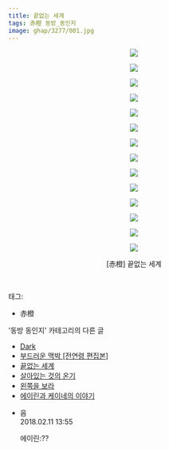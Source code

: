 ```yaml
---
title: 끝없는 세계
tags: 赤橙 동방_동인지
image: ghap/3277/001.jpg
---
```

<div class="article">
<p style="text-align: center; clear: none; float: none;"><img src="{{ site.nasurl }}/ghap/3277/001.jpg"/></p>
<p style="text-align: center; clear: none; float: none;"><img src="{{ site.nasurl }}/ghap/3277/002.jpg"/></p>
<p style="text-align: center; clear: none; float: none;"><img src="{{ site.nasurl }}/ghap/3277/003.jpg"/></p>
<p style="text-align: center; clear: none; float: none;"><img src="{{ site.nasurl }}/ghap/3277/004.jpg"/></p>
<p style="text-align: center; clear: none; float: none;"><img src="{{ site.nasurl }}/ghap/3277/005.jpg"/></p>
<p style="text-align: center; clear: none; float: none;"><img src="{{ site.nasurl }}/ghap/3277/006.jpg"/></p>
<p style="text-align: center; clear: none; float: none;"><img src="{{ site.nasurl }}/ghap/3277/007.jpg"/></p>
<p style="text-align: center; clear: none; float: none;"><img src="{{ site.nasurl }}/ghap/3277/008.jpg"/></p>
<p style="text-align: center; clear: none; float: none;"><img src="{{ site.nasurl }}/ghap/3277/009.jpg"/></p>
<p style="text-align: center; clear: none; float: none;"><img src="{{ site.nasurl }}/ghap/3277/010.jpg"/></p>
<p style="text-align: center; clear: none; float: none;"><img src="{{ site.nasurl }}/ghap/3277/011.jpg"/></p>
<p style="text-align: center; clear: none; float: none;"><img src="{{ site.nasurl }}/ghap/3277/012.jpg"/></p>
<p style="text-align: center; clear: none; float: none;"><img src="{{ site.nasurl }}/ghap/3277/013.jpg"/></p>
<p style="text-align: center; clear: none; float: none;"><img src="{{ site.nasurl }}/ghap/3277/014.jpg"/></p>
<p style="text-align: center; clear: none; float: none;">[赤橙] 끝없는 세계</p>
<p><br/></p>
</div><div class="tagTrail">
<p>태그: </p>
<ul>
<li>赤橙</li>
</ul>
</div><div class="another">
<p>'동방 동인지' 카테고리의 다른 글</p>
<ul>
<li><a href="/2017-05-23-ghap_3280">Dark</a></li>
<li><a href="/2017-05-23-ghap_3278">부드러운 맥박 [전연령 편집본]</a></li>
<li><a href="/2017-05-23-ghap_3277">끝없는 세계</a></li>
<li><a href="/2017-05-23-ghap_3276">살아있는 것의 온기</a></li>
<li><a href="/2017-05-23-ghap_3274">왼쪽을 보라</a></li>
<li><a href="/2017-05-20-ghap_3268">에이린과 케이네의 이야기</a></li>
</ul>
</div><div class="cb_module cb_fluid">
<div class="cb_wrt cb_profile">
<div class="comment">
<ul>
<li class="cb_thumb_off" id="comment15197340">
<div class="cb_comment_area">
<div class="cb_info_area">
<div class="cb_section">
<span class="cb_nick_name">음</span>
</div>
<div class="cb_section">
<span class="cb_date">2018.02.11 13:55 </span>
</div>
</div>
<div class="cb_dsc_comment">
<p class="cb_dsc">
											에이린:??
										</p>
</div>
</div></li>
</ul>
</div>
</div><!-- commentList close -->
</div>